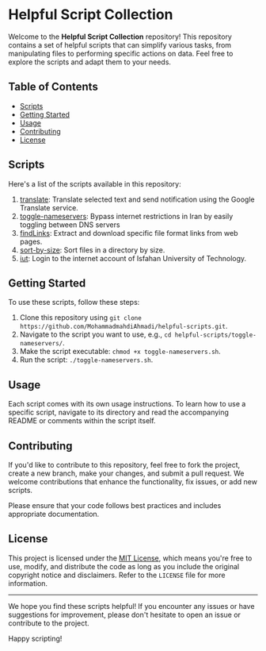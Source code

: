 # Helpful Script Collection

Welcome to the **Helpful Script Collection** repository! This repository contains a set of helpful scripts that can simplify various tasks, from manipulating files to performing specific actions on data. Feel free to explore the scripts and adapt them to your needs.

## Table of Contents

- [Scripts](#scripts)
- [Getting Started](#getting-started)
- [Usage](#usage)
- [Contributing](#contributing)
- [License](#license)

## Scripts

Here's a list of the scripts available in this repository:

1. [translate](translate): Translate selected text and send notification using the Google Translate service.
2. [toggle-nameservers](toggle-nameservers): Bypass internet restrictions in Iran by easily toggling between DNS servers
3. [findLinks](findLinks): Extract and download specific file format links from web pages.
4. [sort-by-size](sort-by-size): Sort files in a directory by size.
5. [iut](iut): Login to the internet account of Isfahan University of Technology.

## Getting Started

To use these scripts, follow these steps:

1. Clone this repository using `git clone https://github.com/MohammadmahdiAhmadi/helpful-scripts.git`.
2. Navigate to the script you want to use, e.g., `cd helpful-scripts/toggle-nameservers/`.
3. Make the script executable: `chmod +x toggle-nameservers.sh`.
4. Run the script: `./toggle-nameservers.sh`.

## Usage

Each script comes with its own usage instructions. To learn how to use a specific script, navigate to its directory and read the accompanying README or comments within the script itself.

## Contributing

If you'd like to contribute to this repository, feel free to fork the project, create a new branch, make your changes, and submit a pull request. We welcome contributions that enhance the functionality, fix issues, or add new scripts.

Please ensure that your code follows best practices and includes appropriate documentation.

## License

This project is licensed under the [MIT License](LICENSE), which means you're free to use, modify, and distribute the code as long as you include the original copyright notice and disclaimers. Refer to the `LICENSE` file for more information.

---

We hope you find these scripts helpful! If you encounter any issues or have suggestions for improvement, please don't hesitate to open an issue or contribute to the project.

Happy scripting!
